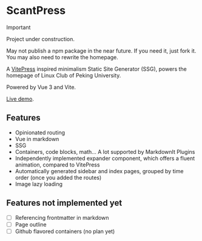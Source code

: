 # ScantPress

> [!IMPORTANT]
>
> Project under construction.
>
> May not publish a npm package in the near future. If you need it, just fork it.
> You may also need to rewrite the homepage.

A [VitePress](https://vitepress.dev/) inspired minimalism Static Site Generator (SSG), powers the homepage of Linux Club of Peking University.

Powered by Vue 3 and Vite.

[Live demo](https://lh.djdjz7.top).

## Features

- Opinionated routing
- Vue in markdown
- SSG
- Containers, code blocks, math... A lot supported by MarkdownIt Plugins
- Independently implemented expander component, which offers a fluent animation, compared to VitePress
- Automatically generated sidebar and index pages, grouped by time order (once you added the routes)
- Image lazy loading

## Features not implemented yet

- [ ] Referencing frontmatter in markdown
- [ ] Page outline
- [ ] Github flavored containers (no plan yet)